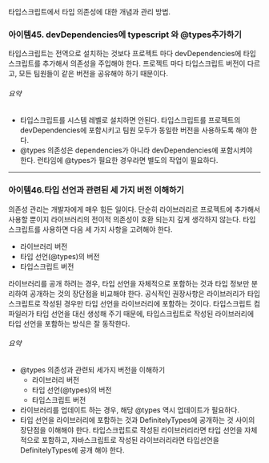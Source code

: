 타입스크립트에서 타입 의존성에 대한 개념과 관리 방법.

### 아이템45. devDependencies에 typescript 와 @types추가하기

타입스크립트는 전역으로 설치하는 것보다 프로젝트 마다 devDependencies에 타입스크립트를 추가해서 의존성을 주입해야 한다. 프로젝트 마다 타입스크립트 버전이 다르고, 모든 팀원들이 같은 버전을 공유해야 하기 때문이다.

###### 요약
- 타입스크립트를 시스템 레벨로 설치하면 안된다. 타입스크립트를 프로젝트의 devDependencies에 포함시키고 팀원 모두가 동일한 버전을 사용하도록 해야 한다.
- @types 의존성은 dependencies가 아니라 devDependencies에 포함시켜야 한다. 런타임에 @types가 필요한 경우라면 별도의 작업이 필요하다.
---
### 아이템46.타입 선언과 관련된 세 가지 버전 이해하기

의존성 관리는 개발자에게 매우 힘든 일이다. 단순히 라이브러리르 프로젝트에 추가해서 사용할 뿐이지 라이브러리의 전이적 의존성이 호환 되는지 깊게 생각하지 않는다. 타입스크립트를 사용하면 다음 세 가지 사항을 고려해야 한다.

- 라이브러리 버전
- 타입 선언(@types)의 버전
- 타입스크립트 버전

라이브러리를 공개 하려는 경우, 타입 선언을 자체적으로 포함하는 것과 타입 정보만 분리하여 공개하는 것의 장단점을 비교해야 한다. 공식적인 권장사항은 라이브러리가 타입스크립트로 작성된 경우만 타입 선언을 라이브러리에 포함하는 것이다. 타입스크립트 컴파일러가 타입 선언을 대신 생성해 주기 때문에, 타입스크립트로 작성된 라이브러리에 타입 선언을 포함하는 방식은 잘 동작한다.

###### 요약
- @types 의존성과 관련되 세가지 버전을 이해하기
	- 라이브러리 버전
	- 타입 선언(@types)의 버전
	- 타입스크립트 버전
- 라이브러리를 업데이트 하는 경우, 해당 @types 역시 업데이트가 필요하다.
- 타입 선언을 라이브러리에 포함하는 것과 DefinitelyTypes에 공개하는 것 사이의 장단점을 이해해야 한다. 타입스크립트로 작성된 라이브러리라면 타입 선언을 자체적으로 포함하고, 자바스크립트로 작성된 라이브러리라면 타입선언을 DefinitelyTypes에 공개 해야 한다.